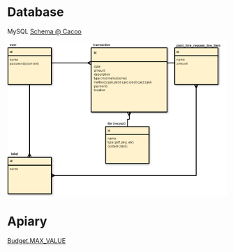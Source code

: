 # Database
MySQL
[Schema @ Cacoo](https://cacoo.com/diagrams/JbwlCBRvdECbXNDk/edit)

![Database](database.png "Database")

# Apiary
[Budget.MAX_VALUE](https://app.apiary.io/budgetmaxvalue/editor)